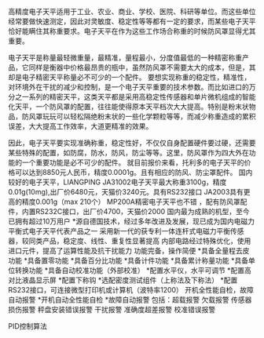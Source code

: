 高精度电子天平适用于工业、农业、商业、学校、医院、科研等单位。而这些单位经常要做快速测定，因此对灵敏度、稳定性等等都有一定的要求，而某些电子天平恰好能瞒住其称重要求。电子天平在作为这些工作场合称重的时候防风罩显得尤其重要。

电子天平是称量最轻微重量，最精准，量程最小，分度值最低的一种精密称重产品，它同样是衡器中价格最昂贵的瓶中，虽然防风罩不需要太大的成本，但是，其却是电子精密天平称量必不可少的一个配件。
   要想实现称重的稳定性，精准性，对环境外在干扰的减少和控制，是一个电子天平重要的技术参数。而比如进口的万分之一系列的精密天平，这类天平都是采用高稳定性传感器和单片微机组成的智能化天平，一个防风罩的配置，往往能使得原本天平档次大大提高。特别是粉末状物品，防风罩玩玩可以轻松隔绝粉末状的一些化学颗粒等等，而减少称重造成的累积误差，大大提高工作效率，大道更精准的效果。

 因此，电子天平要实现准确称重，稳定性好，不仅仅自身配置硬件要过硬，还需要某些特殊的配置，如防腐，防水，防风，防尘等等。这里，防风罩作为四大外在功能的一个重要功能是必不可少的配件。
 就目前报价来看，托利多的电子天平的价格可以达到8850元人民币，精度0.0001g。且有相应的防风、防尘罩配件。
 国内较好的电子天平，LIANGPING JA31002电子天平最大称重3100g，精度0.01g(10mg),出厂价6480元，天猫价3240元。具有RS232接口
 JA2003具有更高的精度0.001g（max 210个）   MP200A精密电子天平也不错
 ，配有防风罩配件，内置RS232C接口，出厂价4700，天猫价2000
 国内最为成熟的机型，至今已拥有超过10万用户
*源自德国技术，经过多年改进及发展，现已成为国内电磁力平衡式电子天平代表产品之一
采用新一代的获专利一体连杆式电磁力平衡传感器，较同类产品，稳定度、线性、重复性显著提高
内部电路经过特殊优化，使用进口元件，提高了运算性能及抗干扰能力
功能完备，操作简便
*具备全量程去皮功能
*具备置零功能
*具备百分比功能
*具备计件功能
*具备累计称量功能
*具备单位转换功能
*具备自动校准功能（外部校准）
*配置水平仪，水平可调节
*配置高对比液晶显示屏
*配置下称钩
*选配密度测试组件（上称法及下称法）
*配置RS232接口，可连接微型打印机或计算机（波特率1200）
开机全性能自检，故障自动报警
*开机自动全性能自检
*故障自动报警
 包括：超载报警
       欠载报警
       传感器损伤报警
       秤盘安装错误报警
       干扰报警
       准确度超差报警
       校准错误报警

PID控制算法


